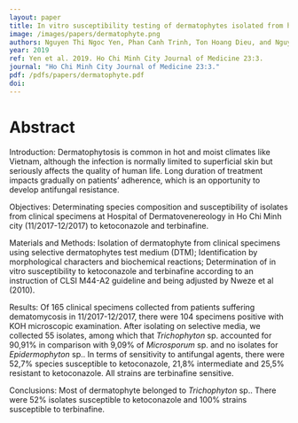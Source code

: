```yaml
---
layout: paper
title: In vitro susceptibility testing of dermatophytes isolated from hospital of dermatovenereology in Ho Chi Minh city to ketoconazole and terbinafine
image: /images/papers/dermatophyte.png
authors: Nguyen Thi Ngoc Yen, Phan Canh Trinh, Ton Hoang Dieu, and Nguyen Le Phuong Uyen
year: 2019
ref: Yen et al. 2019. Ho Chi Minh City Journal of Medicine 23:3.
journal: "Ho Chi Minh City Journal of Medicine 23:3."
pdf: /pdfs/papers/dermatophyte.pdf
doi: 
---
```


# Abstract

Introduction: Dermatophytosis is common in hot and moist climates like Vietnam, although the infection is normally limited to superficial skin but seriously affects the quality of human life. Long duration of treatment impacts gradually on patients’ adherence, which is an opportunity to develop antifungal resistance. 

Objectives: Determinating species composition and susceptibility of isolates from clinical specimens at Hospital of Dermatovenereology in Ho Chi Minh city (11/2017-12/2017) to ketoconazole and terbinafine. 

Materials and Methods: Isolation of dermatophyte from clinical specimens using selective dermatophytes test medium (DTM); Identification by morphological characters and biochemical reactions; Determination of in vitro susceptibility to ketoconazole and terbinafine according to an instruction of CLSI M44-A2 guideline and being adjusted by Nweze et al (2010). 

Results: Of 165 clinical specimens collected from patients suffering dematomycosis in 11/2017-12/2017, there were 104 specimens positive with KOH microscopic examination. After isolating on selective media, we collected 55 isolates, among which that *Trichophyton* sp. accounted for 90,91% in comparison with 9,09% of *Microsporum* sp. and no isolates for *Epidermophyton* sp.. In terms of sensitivity to antifungal agents, there were 52,7% species susceptible to ketoconazole, 21,8% intermediate and 25,5% resistant to ketoconazole. All strains are terbinafine sensitive. 

Conclusions: Most of dermatophyte belonged to *Trichophyton* sp.. There were 52% isolates susceptible to ketoconazole and 100% strains susceptible to terbinafine. 
